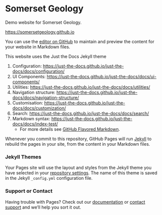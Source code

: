 # Somerset Geology
Demo website for Somerset Geology.

https://somersetgeology.github.io

You can use the [editor on GitHub](https://github.com/somersetgeology/somersetgeology/edit/master/README.md) to maintain and preview the content for your website in Markdown files.

This website uses the Just the Docs Jekyll theme

1. Configuration: https://just-the-docs.github.io/just-the-docs/docs/configuration/
2. UI Components: https://just-the-docs.github.io/just-the-docs/docs/ui-components/
3. Utilities: https://just-the-docs.github.io/just-the-docs/docs/utilities/
4. Navigation structure: https://just-the-docs.github.io/just-the-docs/docs/navigation-structure/
5. Customisation: https://just-the-docs.github.io/just-the-docs/docs/customization/
6. Search: https://just-the-docs.github.io/just-the-docs/docs/search/
7. Markdown syntax: https://just-the-docs.github.io/just-the-docs/docs/index-test/
   - For more details see [GitHub Flavored Markdown](https://guides.github.com/features/mastering-markdown/).

Whenever you commit to this repository, GitHub Pages will run [Jekyll](https://jekyllrb.com/) to rebuild the pages in your site, from the content in your Markdown files.

### Jekyll Themes

Your Pages site will use the layout and styles from the Jekyll theme you have selected in your [repository settings](https://github.com/pmarsceill/test-jtd/settings). The name of this theme is saved in the Jekyll `_config.yml` configuration file.

### Support or Contact

Having trouble with Pages? Check out our [documentation](https://help.github.com/categories/github-pages-basics/) or [contact support](https://github.com/contact) and we’ll help you sort it out.
